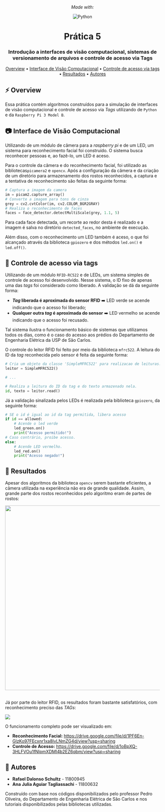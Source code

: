<div align="center">

*Made with:*

![Python](https://img.shields.io/badge/python-3670A0?style=for-the-badge&logo=python&logoColor=ffdd54)

# Prática 5 

### Introdução a interfaces de visão computacional, sistemas de versionamento de arquivos e controle de acesso via Tags

[Overview](#%EF%B8%8F-overview) •
[Interface de Visão Computacional](#-interface-de-vis%C3%A3o-computacional) •
[Controle de acesso via tags](#-controle-de-acesso-via-tags) • 
[Resultados](#-resultados) • 
[Autores](#-autores)

</div>

## ⚡️ Overview

Essa prática contém algoritmos construídos para a simulação de interfaces de visão computacional e controle de acesso via *Tags* utilizando de ```Python``` e da ```Raspberry Pi 3 Model B```.

## 📷 Interface de Visão Computacional

Utilizando de um módulo de câmera para a *raspberry pi* e de um LED, um sistema para reconhecimento facial foi construído. O sistema busca reconhecer pessoas e, ao fazê-lo, um LED é aceso.

Para o controle da câmera e do reconhecimento facial, foi utilizado as bibliotecas```picamera2``` e ```opencv```. Após a configuração da câmera e da criação de um diretório para armazenamento dos rostos reconhecidos, a captura e a tentativa de reconhecimento são feitas da seguinte forma:

```python
# Captura a imagem da camera
im = picam2.capture_array()
# Converte a imagem para tons de cinza
grey = cv2.cvtColor(im, cv2.COLOR_BGR2GRAY)
# Realiza o reconhecimento de faces
faces = face_detector.detectMultiScale(grey, 1.1, 5)
```

Para cada face detectada, um recorte ao redor desta é realizado e a imagem é salva no diretório ```detected_faces```, no ambiente de execução. 

Além disso, com o reconhecimento um LED também é aceso, o que foi alcançado através da biblioteca ```gpiozero``` e dos métodos ```led.on()``` e ```led.off()```.

## 🪪 Controle de acesso via tags

Utilizando de um módulo ```RFID-RC522``` e de LEDs, um sistema simples de controle de acesso foi desenvolvido. Nesse sistema, o ID fixo de apenas uma das *tags* foi considerado como liberado. A validação se dá da seguinte forma:

* ***Tag* liberada é aproximada do sensor RFID** ➡️ LED verde se acende indicando que o acesso foi liberado; 
* **Qualquer outra *tag* é aproximada do sensor** ➡️ LED vermelho se acende indicando que o acesso foi recusado. 

Tal sistema ilustra o funcionamento básico de sistemas que utilizamos todos os dias, como é o caso do acesso aos prédios do Departamento de Engenharia Elétrica da USP de São Carlos.

O controle do leitor RFID foi feito por meio da biblioteca ```mfrc522```. A leitura do ID da *tag* reconhecida pelo sensor é feita da seguinte forma:

```python
# Cria um objeto da classe 'SimpleMFRC522' para realizacao de leituras.
leitor = SimpleMFRC522()

# ...

# Realiza a leitura do ID da tag e do texto armazenado nela.
id, texto = leitor.read()
```
Já a validação sinalizada pelos LEDs é realizada pela biblioteca ```gpiozero```, da seguinte forma:

```python
# SE o id é igual ao id da tag permitida, libera acesso
if id == allowed:
    # Acende o led verde
    led_green.on()
    print("Acesso permitido!")
# Caso contrário, proibe acesso.
else:
    # Acende LED vermelho.
    led_red.on()
    print("Acesso negado!")
```

## 📌 Resultados

Apesar dos algoritmos da biblioteca ```opencv``` serem bastante eficientes, a câmera utilizada na experiência não era de grande qualidade. Assim, grande parte dos rostos reconhecidos pelo algoritmo eram de partes de rostos:

<div align="center">
<img width='600px' src="https://i.imgur.com/WlBZG7A.png"/>
</div>

<br>

Já por parte do leitor RFID, os resultados foram bastante satisfatórios, com reconhecimento preciso das *TAGs*:

![](https://github.com/rafaeldschultz/sel0630-praticas/blob/main/pratica5/RFID.gif)

O funcionamento completo pode ser visualizado em:
* **Reconhecimento Facial:** https://drive.google.com/file/d/1PF6En-GlzKo97FEcxnr1xa8IvLNmZG4d/view?usp=sharing
* **Controle de Acesso:** https://drive.google.com/file/d/1oBpXQ-3HLFVOu1fNlpmXDMI4b2EZ6qbm/view?usp=sharing

## 👥 Autores

* **Rafael Dalonso Schultz** - 11800945
* **Ana Julia Aguiar Tagliassachi** - 11800632

Construído com base nos códigos disponibilizados pelo professor Pedro Oliveira, do Departamento de Engenharia Elétrica de São Carlos e nos tutoriais disponibilizados pelas bibliotecas utilizadas.
